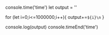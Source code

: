 
console.time('time')
let output = ''

for (let i=0;i<=1000000;i++){
    output+=`${i}\n`
}

console.log(output)
console.timeEnd('time')